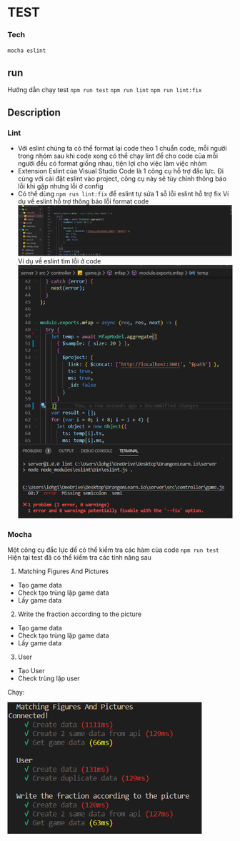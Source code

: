 # TEST
### Tech
 `mocha eslint`
## run 
Hướng dẫn chạy test
    `npm run test`
    `npm run lint`
    `npm run lint:fix`
## Description
### Lint
 - Với eslint chúng ta có thể format lại code theo 1 chuẩn code, mỗi người trong nhóm sau khi code xong có thể chạy lint để cho code của mỗi người đều có format giống nhau, tiện lợi cho việc làm việc nhóm
 - Extension Eslint của Visual Studio Code là 1 công cụ hỗ trợ đắc lực. Đi cùng với cài đặt eslint vào project, công cụ này sẽ tùy chỉnh thông báo lỗi khi gặp nhưng lỗi ở config
 - Có thể dùng `npm run lint:fix` để eslint tự sửa 1 sỗ lỗi eslint hỗ trợ fix
 Ví dụ về eslint hỗ trợ thông báo lỗi format code  <img src = "../image/lint_help.png" size = "10"> 
 Ví dụ về eslint tìm lỗi ở code <img src = "../image/lint_find.png" size = "10">
### Mocha
Một công cụ đắc lực để có thể kiểm tra các hàm của code
`npm run test`
Hiện tại test đã có thể kiểm tra các tính năng sau

1. Matching Figures And Pictures
 + Tạo game data
 + Check tạo trùng lặp game data
 + Lấy game data
2. Write the fraction according to the picture
 + Tạo game data
 + Check tạo trùng lặp game data
 + Lấy game data
3. User
 + Tạo User
 + Check trùng lặp user

 Chạy:
 
 <img src = "../image/mocha_run.png" size = "10"> 
